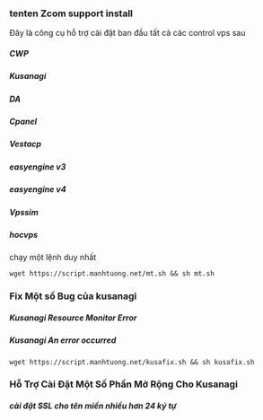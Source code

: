 ### tenten Zcom support install
Đây là công cụ hỗ trợ cài đặt ban đầu tất cả các control vps sau
##### CWP
##### Kusanagi
##### DA
##### Cpanel
##### Vestacp
##### easyengine v3
##### easyengine v4
##### Vpssim
##### hocvps
chạy một lệnh duy nhất

```
wget https://script.manhtuong.net/mt.sh && sh mt.sh
```

### Fix Một số Bug của kusanagi
##### Kusanagi Resource Monitor Error
##### Kusanagi An error occurred

``` wget https://script.manhtuong.net/kusafix.sh && sh kusafix.sh ```

### Hỗ Trợ Cài Đặt Một Số Phần Mở Rộng Cho Kusanagi

##### cài đặt SSL cho tên miền nhiều hơn 24 ký tự
